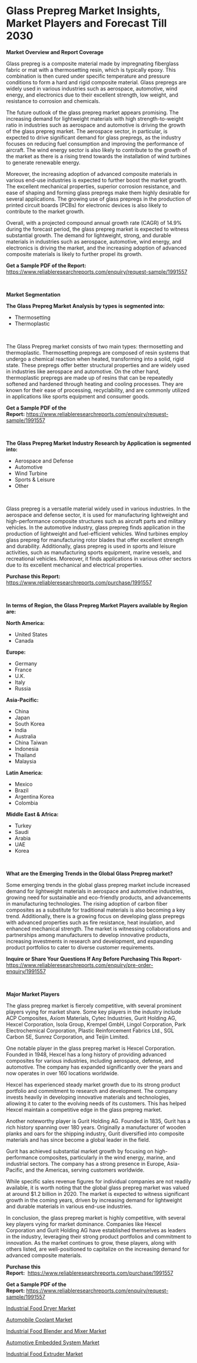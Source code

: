 <p><h1>Glass Prepreg Market Insights, Market Players and Forecast Till 2030</h1></p><p><strong>Market Overview and Report Coverage</strong></p>
<p><p>Glass prepreg is a composite material made by impregnating fiberglass fabric or mat with a thermosetting resin, which is typically epoxy. This combination is then cured under specific temperature and pressure conditions to form a hard and rigid composite material. Glass prepregs are widely used in various industries such as aerospace, automotive, wind energy, and electronics due to their excellent strength, low weight, and resistance to corrosion and chemicals.</p><p>The future outlook of the glass prepreg market appears promising. The increasing demand for lightweight materials with high strength-to-weight ratio in industries such as aerospace and automotive is driving the growth of the glass prepreg market. The aerospace sector, in particular, is expected to drive significant demand for glass prepregs, as the industry focuses on reducing fuel consumption and improving the performance of aircraft. The wind energy sector is also likely to contribute to the growth of the market as there is a rising trend towards the installation of wind turbines to generate renewable energy.</p><p>Moreover, the increasing adoption of advanced composite materials in various end-use industries is expected to further boost the market growth. The excellent mechanical properties, superior corrosion resistance, and ease of shaping and forming glass prepregs make them highly desirable for several applications. The growing use of glass prepregs in the production of printed circuit boards (PCBs) for electronic devices is also likely to contribute to the market growth.</p><p>Overall, with a projected compound annual growth rate (CAGR) of 14.9% during the forecast period, the glass prepreg market is expected to witness substantial growth. The demand for lightweight, strong, and durable materials in industries such as aerospace, automotive, wind energy, and electronics is driving the market, and the increasing adoption of advanced composite materials is likely to further propel its growth.</p></p>
<p><strong>Get a Sample PDF of the Report:</strong> <a href="https://www.reliableresearchreports.com/enquiry/request-sample/1991557">https://www.reliableresearchreports.com/enquiry/request-sample/1991557</a></p>
<p>&nbsp;</p>
<p><strong>Market Segmentation</strong></p>
<p><strong>The Glass Prepreg Market Analysis by types is segmented into:</strong></p>
<p><ul><li>Thermosetting</li><li>Thermoplastic</li></ul></p>
<p>&nbsp;</p>
<p><p>The Glass Prepreg market consists of two main types: thermosetting and thermoplastic. Thermosetting prepregs are composed of resin systems that undergo a chemical reaction when heated, transforming into a solid, rigid state. These prepregs offer better structural properties and are widely used in industries like aerospace and automotive. On the other hand, thermoplastic prepregs are made up of resins that can be repeatedly softened and hardened through heating and cooling processes. They are known for their ease of processing, recyclability, and are commonly utilized in applications like sports equipment and consumer goods.</p></p>
<p><strong>Get a Sample PDF of the Report:</strong>&nbsp;<a href="https://www.reliableresearchreports.com/enquiry/request-sample/1991557">https://www.reliableresearchreports.com/enquiry/request-sample/1991557</a></p>
<p>&nbsp;</p>
<p><strong>The Glass Prepreg Market Industry Research by Application is segmented into:</strong></p>
<p><ul><li>Aerospace and Defense</li><li>Automotive</li><li>Wind Turbine</li><li>Sports & Leisure</li><li>Other</li></ul></p>
<p>&nbsp;</p>
<p><p>Glass prepreg is a versatile material widely used in various industries. In the aerospace and defense sector, it is used for manufacturing lightweight and high-performance composite structures such as aircraft parts and military vehicles. In the automotive industry, glass prepreg finds application in the production of lightweight and fuel-efficient vehicles. Wind turbines employ glass prepreg for manufacturing rotor blades that offer excellent strength and durability. Additionally, glass prepreg is used in sports and leisure activities, such as manufacturing sports equipment, marine vessels, and recreational vehicles. Moreover, it finds applications in various other sectors due to its excellent mechanical and electrical properties.</p></p>
<p><strong>Purchase this Report:</strong>&nbsp; <a href="https://www.reliableresearchreports.com/purchase/1991557">https://www.reliableresearchreports.com/purchase/1991557</a></p>
<p>&nbsp;</p>
<p><strong>In terms of Region, the Glass Prepreg Market Players available by Region are:</strong></p>
<p>
    <p> <strong> North America: </strong>
        <ul>
            <li>United States</li>
            <li>Canada</li>
        </ul>
        </p> 
    <p> <strong> Europe: </strong>
        <ul>
            <li>Germany</li>
            <li>France</li>
            <li>U.K.</li>
            <li>Italy</li>
            <li>Russia</li>
        </ul>
        </p> 
    <p> <strong> Asia-Pacific: </strong>
        <ul>
            <li>China</li>
            <li>Japan</li>
            <li>South Korea</li>
            <li>India</li>
            <li>Australia</li>
            <li>China Taiwan</li>
            <li>Indonesia</li>
            <li>Thailand</li>
            <li>Malaysia</li>
        </ul>
        </p> 
    <p> <strong> Latin America: </strong>
        <ul>
            <li>Mexico</li>
            <li>Brazil</li>
            <li>Argentina Korea</li>
            <li>Colombia</li>
        </ul>
        </p> 
    <p> <strong> Middle East & Africa: </strong>
        <ul>
            <li>Turkey</li>
            <li>Saudi</li>
            <li>Arabia</li>
            <li>UAE</li>
            <li>Korea</li>
        </ul>
    </p>
    </p>
<p>&nbsp;</p>
<p><strong>What are the Emerging Trends in the Global Glass Prepreg market?</strong></p>
<p><p>Some emerging trends in the global glass prepreg market include increased demand for lightweight materials in aerospace and automotive industries, growing need for sustainable and eco-friendly products, and advancements in manufacturing technologies. The rising adoption of carbon fiber composites as a substitute for traditional materials is also becoming a key trend. Additionally, there is a growing focus on developing glass prepregs with advanced properties such as fire resistance, heat insulation, and enhanced mechanical strength. The market is witnessing collaborations and partnerships among manufacturers to develop innovative products, increasing investments in research and development, and expanding product portfolios to cater to diverse customer requirements.</p></p>
<p><strong>Inquire or Share Your Questions If Any Before Purchasing This Report</strong>- <a href="https://www.reliableresearchreports.com/enquiry/pre-order-enquiry/1991557">https://www.reliableresearchreports.com/enquiry/pre-order-enquiry/1991557</a></p>
<p>&nbsp;</p>
<p><strong>Major Market Players</strong></p>
<p><p>The glass prepreg market is fiercely competitive, with several prominent players vying for market share. Some key players in the industry include ACP Composites, Axiom Materials, Cytec Industries, Gurit Holding AG, Hexcel Corporation, Isola Group, Krempel GmbH, Lingol Corporation, Park Electrochemical Corporation, Plastic Reinforcement Fabrics Ltd., SGL Carbon SE, Sunrez Corporation, and Teijin Limited.</p><p>One notable player in the glass prepreg market is Hexcel Corporation. Founded in 1948, Hexcel has a long history of providing advanced composites for various industries, including aerospace, defense, and automotive. The company has expanded significantly over the years and now operates in over 160 locations worldwide.</p><p>Hexcel has experienced steady market growth due to its strong product portfolio and commitment to research and development. The company invests heavily in developing innovative materials and technologies, allowing it to cater to the evolving needs of its customers. This has helped Hexcel maintain a competitive edge in the glass prepreg market.</p><p>Another noteworthy player is Gurit Holding AG. Founded in 1835, Gurit has a rich history spanning over 180 years. Originally a manufacturer of wooden planks and oars for the shipping industry, Gurit diversified into composite materials and has since become a global leader in the field.</p><p>Gurit has achieved substantial market growth by focusing on high-performance composites, particularly in the wind energy, marine, and industrial sectors. The company has a strong presence in Europe, Asia-Pacific, and the Americas, serving customers worldwide.</p><p>While specific sales revenue figures for individual companies are not readily available, it is worth noting that the global glass prepreg market was valued at around $1.2 billion in 2020. The market is expected to witness significant growth in the coming years, driven by increasing demand for lightweight and durable materials in various end-use industries.</p><p>In conclusion, the glass prepreg market is highly competitive, with several key players vying for market dominance. Companies like Hexcel Corporation and Gurit Holding AG have established themselves as leaders in the industry, leveraging their strong product portfolios and commitment to innovation. As the market continues to grow, these players, along with others listed, are well-positioned to capitalize on the increasing demand for advanced composite materials.</p></p>
<p><strong>Purchase this Report:</strong>&nbsp;&nbsp;<a href="https://www.reliableresearchreports.com/purchase/1991557">https://www.reliableresearchreports.com/purchase/1991557</a></p>
<p></p>
<p><strong>Get a Sample PDF of the Report:</strong>&nbsp;<a href="https://www.reliableresearchreports.com/enquiry/request-sample/1991557">https://www.reliableresearchreports.com/enquiry/request-sample/1991557</a></p>
<p><p><a href="https://medium.com/@react.shoe.mask/industrial-food-dryer-market-insights-into-market-cagr-market-trends-and-growth-strategies-e54fc755de48">Industrial Food Dryer Market</a></p><p><a href="https://github.com/RichRobinson5/Market-Research-Report-List-2/blob/main/automobile-coolant-market.md">Automobile Coolant Market</a></p><p><a href="https://medium.com/@suryayadavrp23/industrial-food-blender-and-mixer-market-insights-into-market-cagr-market-trends-and-growth-112d1f5cbbdf">Industrial Food Blender and Mixer Market</a></p><p><a href="https://github.com/RoccoManning/Market-Research-Report-List-2/blob/main/automotive-embedded-system-market.md">Automotive Embedded System Market</a></p><p><a href="https://medium.com/@draft.web.back/industrial-food-extruder-market-insights-into-market-cagr-market-trends-and-growth-strategies-0b13566c6dc4">Industrial Food Extruder Market</a></p></p>